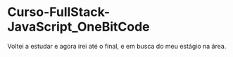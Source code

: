 # Curso-FullStack-JavaScript_OneBitCode
Voltei a estudar e agora irei até o final, e em busca do meu estágio na área.
